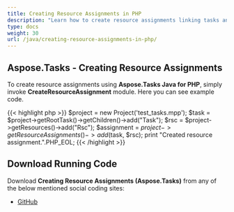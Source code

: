 ```yaml
---
title: Creating Resource Assignments in PHP
description: "Learn how to create resource assignments linking tasks and resources in Microsoft Project (MPP/XML) files using Aspose.Tasks Java for PHP."
type: docs
weight: 30
url: /java/creating-resource-assignments-in-php/
---
```


## **Aspose.Tasks - Creating Resource Assignments**
To create resource assignments using **Aspose.Tasks Java for PHP**, simply invoke **CreateResourceAssignment** module. Here you can see example code.

{{< highlight php >}}
$project = new Project('test_tasks.mpp');
$task = $project->getRootTask()->getChildren()->add("Task");
$rsc = $project->getResources()->add("Rsc");
$assignment = $project->getResourceAssignments()->add($task, $rsc);
print "Created resource assignment.".PHP_EOL;
{{< /highlight >}}

## **Download Running Code**
Download **Creating Resource Assignments (Aspose.Tasks)** from any of the below mentioned social coding sites:

- [GitHub](https://github.com/aspose-tasks/Aspose.Tasks-for-Java/blob/master/Plugins/Aspose_Tasks_Java_for_PHP/src/aspose/tasks/WorkingWithResourceAssignments/CreateResourceAssignment.php)
